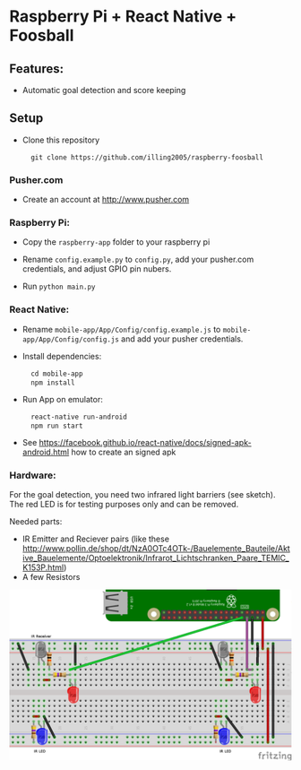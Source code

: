 # Raspberry Pi + React Native + Foosball

## Features:

- Automatic goal detection and score keeping

## Setup

- Clone this repository

        git clone https://github.com/illing2005/raspberry-foosball

### Pusher.com

- Create an account at http://www.pusher.com

### Raspberry Pi:

- Copy the `raspberry-app` folder to your raspberry pi

- Rename `config.example.py` to `config.py`, add your pusher.com credentials, and adjust GPIO pin nubers.

- Run `python main.py`

### React Native:

- Rename `mobile-app/App/Config/config.example.js` to `mobile-app/App/Config/config.js` and add your pusher credentials.

- Install dependencies:

        cd mobile-app
        npm install

- Run App on emulator:

        react-native run-android
        npm run start

- See https://facebook.github.io/react-native/docs/signed-apk-android.html how to create an signed apk

### Hardware:

For the goal detection, you need two infrared light barriers (see sketch).
The red LED is for testing purposes only and can be removed.

Needed parts:

- IR Emitter and Reciever pairs (like these http://www.pollin.de/shop/dt/NzA0OTc4OTk-/Bauelemente_Bauteile/Aktive_Bauelemente/Optoelektronik/Infrarot_Lichtschranken_Paare_TEMIC_K153P.html)
- A few Resistors

![scheme](doc/sketch.png)